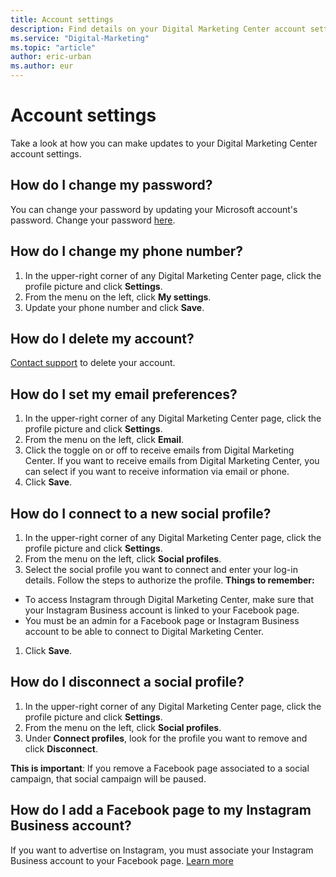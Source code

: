 ```yaml
---
title: Account settings
description: Find details on your Digital Marketing Center account settings.
ms.service: "Digital-Marketing"
ms.topic: "article"
author: eric-urban
ms.author: eur
---
```


# Account settings

Take a look at how you can make updates to your Digital Marketing Center account settings.

## How do I change my password?
You can change your password by updating your Microsoft account's password. Change your password [here](https://go.microsoft.com/fwlink?LinkId=2111408).

## How do I change my phone number?
1. In the upper-right corner of any Digital Marketing Center page, click the profile picture and click **Settings**.
1. From the menu on the left, click **My settings**.
1. Update your phone number and click **Save**.

## How do I delete my account?
[Contact support](./hlp_DMC_Support.md) to delete your account.

## How do I set my email preferences?
1. In the upper-right corner of any Digital Marketing Center page, click the profile picture and click **Settings**.
1. From the menu on the left, click **Email**.
1. Click the toggle on or off to receive emails from Digital Marketing Center. If you want to receive emails from Digital Marketing Center, you can select if you want to receive information via email or phone.
1. Click **Save**.

## How do I connect to a new social profile?
1. In the upper-right corner of any Digital Marketing Center page, click the profile picture and click **Settings**.
1. From the menu on the left, click **Social profiles**.
1. Select the social profile you want to connect and enter your log-in details. Follow the steps to authorize the profile. 					 					**Things to remember:**					 
  - To access Instagram through Digital Marketing Center, make sure that your Instagram Business account is linked to your Facebook page.
  - You must be an admin for a Facebook page or Instagram Business account to be able to connect to Digital Marketing Center.

1. Click **Save**.

## How do I disconnect a social profile?
1. In the upper-right corner of any Digital Marketing Center page, click the profile picture and click **Settings**.
1. From the menu on the left, click **Social profiles**.
1. Under **Connect profiles**, look for the profile you want to remove and click **Disconnect**.

**This is important**: If you remove a Facebook page associated to a social campaign, that social campaign will be paused.
## How do I add a Facebook page to my Instagram Business account?
If you want to advertise on Instagram, you must associate your Instagram Business account to your Facebook page. [Learn more](https://go.microsoft.com/fwlink?LinkId=2110520)


